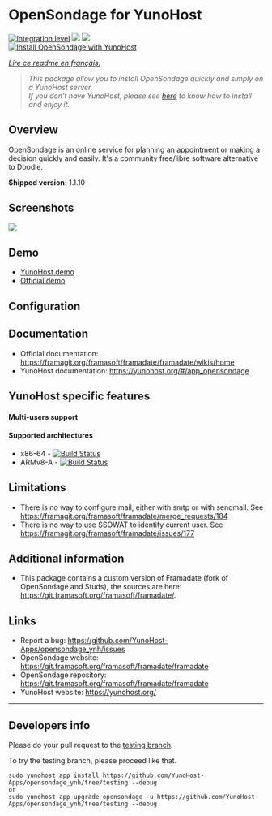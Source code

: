 # OpenSondage for YunoHost

[![Integration level](https://dash.yunohost.org/integration/opensondage.svg)](https://dash.yunohost.org/appci/app/opensondage) ![](https://ci-apps.yunohost.org/ci/badges/opensondage.status.svg) ![](https://ci-apps.yunohost.org/ci/badges/opensondage.maintain.svg)  
[![Install OpenSondage with YunoHost](https://install-app.yunohost.org/install-with-yunohost.png)](https://install-app.yunohost.org/?app=opensondage)

*[Lire ce readme en français.](./README_fr.md)*

> *This package allow you to install OpenSondage quickly and simply on a YunoHost server.  
If you don't have YunoHost, please see [here](https://yunohost.org/#/install) to know how to install and enjoy it.*

## Overview

OpenSondage is an online service for planning an appointment or making a decision quickly and easily. It's a community free/libre software alternative to Doodle.

**Shipped version:** 1.1.10

## Screenshots

![](https://framadate.org/images/date.png)

## Demo

* [YunoHost demo](https://demo.yunohost.org/date/)
* [Official demo](https://framadate.org/)

## Configuration

## Documentation

 * Official documentation: https://framagit.org/framasoft/framadate/framadate/wikis/home
 * YunoHost documentation: https://yunohost.org/#/app_opensondage

## YunoHost specific features

#### Multi-users support

#### Supported architectures

* x86-64 - [![Build Status](https://ci-apps.yunohost.org/ci/logs/opensondage%20%28Apps%29.svg)](https://ci-apps.yunohost.org/ci/apps/opensondage/)
* ARMv8-A - [![Build Status](https://ci-apps-arm.yunohost.org/ci/logs/opensondage%20%28Apps%29.svg)](https://ci-apps-arm.yunohost.org/ci/apps/opensondage/)

## Limitations

* There is no way to configure mail, either with smtp or with sendmail. See https://framagit.org/framasoft/framadate/merge_requests/184
* There is no way to use SSOWAT to identify current user. See https://framagit.org/framasoft/framadate/issues/177

## Additional information

* This package contains a custom version of Framadate (fork of OpenSondage and Studs), the sources are here: https://git.framasoft.org/framasoft/framadate/.

## Links

 * Report a bug: https://github.com/YunoHost-Apps/opensondage_ynh/issues
 * OpenSondage website: https://git.framasoft.org/framasoft/framadate/framadate
 * OpenSondage repository: https://git.framasoft.org/framasoft/framadate/framadate
 * YunoHost website: https://yunohost.org/

---

## Developers info

Please do your pull request to the [testing branch](https://github.com/YunoHost-Apps/opensondage_ynh/tree/testing).

To try the testing branch, please proceed like that.
```
sudo yunohost app install https://github.com/YunoHost-Apps/opensondage_ynh/tree/testing --debug
or
sudo yunohost app upgrade opensondage -u https://github.com/YunoHost-Apps/opensondage_ynh/tree/testing --debug
```
